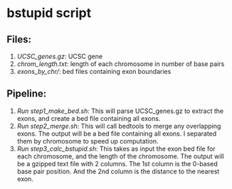 # bstupid script

## Files:

1. *UCSC_genes.gz*: UCSC gene
2. *chrom_length.txt*: length of each chromosome in number of base pairs
3. *exons_by_chr/*: bed files containing exon boundaries

## Pipeline:

1. *Run step1_make_bed.sh*: This will parse UCSC_genes.gz to extract the exons,
and create a bed file containing all exons.
2. *Run step2_merge.sh*: This will call bedtools to merge any overlapping exons.
The output will be a bed file containing all exons. I separated them by
chromosome to speed up computation.
3. *Run step3_calc_bstupid.sh*: This takes as input the exon bed file for each
chromosome, and the length of the chromosome. The output will be a gzipped
text file with 2 columns. The 1st column is the 0-based base pair position.
And the 2nd column is the distance to the nearest exon.
